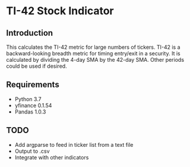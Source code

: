 # TI-42 Stock Indicator
## Introduction
This calculates the TI-42 metric for large numbers of tickers. TI-42 is a backward-looking breadth metric for timing entry/exit in a security. It is calculated by dividing the 4-day SMA by the 42-day SMA. Other periods could be used if desired.

## Requirements
- Python 3.7
- yfinance 0.1.54
- Pandas 1.0.3

## TODO
- Add argparse to feed in ticker list from a text file
- Output to .csv 
- Integrate with other indicators
